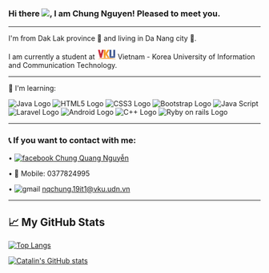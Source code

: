 ### Hi there <img src="https://raw.githubusercontent.com/MartinHeinz/MartinHeinz/master/wave.gif" width="25px">, I am Chung Nguyen! Pleased to meet you.

---
I'm from Dak Lak province 🐘 and living in Da Nang city 🐉.

I am currently a student at <img src="https://github.com/omeganoob/omeganoob/blob/main/images.png" alt="VKU Logo" height="20"/> Vietnam - Korea University of Information and Communication Technology.

---

📖 I'm learning:

<img src="https://cdn.worldvectorlogo.com/logos/java-4.svg" alt="Java Logo" width="50" height="50"/>  <img src="https://cdn.worldvectorlogo.com/logos/html5.svg" alt="HTML5 Logo" width="50" height="50"/>  <img src="https://cdn.worldvectorlogo.com/logos/css3.svg" alt="CSS3 Logo" width="50" height="50"/>  <img src="https://cdn.worldvectorlogo.com/logos/bootstrap-4.svg" alt="Bootstrap Logo" width="50" height="50"/>  <img src="https://cdn.worldvectorlogo.com/logos/logo-javascript.svg" alt="Java Script" width="50" height="50"/>  <img src="https://cdn.worldvectorlogo.com/logos/laravel-1.svg" alt="Laravel Logo" width="50" height="50"/>  <img src="https://cdn.worldvectorlogo.com/logos/android-logomark.svg" alt="Android Logo" width="50" height="50"/>  <img src="https://cdn.worldvectorlogo.com/logos/c.svg" alt="C++ Logo" width="50" height="50"/>  <img src="https://cdn.worldvectorlogo.com/logos/rails-1.svg" alt="Ryby on rails Logo" width="50" height="50"/>

---

### 📞 If you want to contact with me:
 • [<img src="https://cdn.worldvectorlogo.com/logos/facebook-3-2.svg" alt="facebook" width="20" height="20" /> Chung Quang Nguyễn](https://www.facebook.com/ccc90) 
 
 • 📱 Mobile: 0377824995
 
 • <img src="https://cdn.worldvectorlogo.com/logos/official-gmail-icon-2020-.svg" alt = "gmail" width="20" height="20"/> nqchung.19it1@vku.udn.vn

---

## &#x1f4c8; My GitHub Stats

[![Top Langs](https://github-readme-stats.vercel.app/api/top-langs/?username=omeganoob&hide=html,css&theme=merko)](https://github.com/anuraghazra/github-readme-stats)

[![Catalin's GitHub stats](https://github-readme-stats.vercel.app/api?username=omeganoob&theme=merko)](https://github.com/anuraghazra/github-readme-stats)


<!--
**omeganoob/omeganoob** is a ✨ _special_ ✨ repository because its `README.md` (this file) appears on your GitHub profile.

